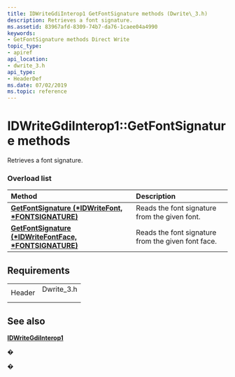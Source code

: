 ```yaml
---
title: IDWriteGdiInterop1 GetFontSignature methods (Dwrite\_3.h)
description: Retrieves a font signature.
ms.assetid: 83967afd-8309-74b7-da76-1caee04a4990
keywords:
- GetFontSignature methods Direct Write
topic_type:
- apiref
api_location:
- dwrite_3.h
api_type:
- HeaderDef
ms.date: 07/02/2019
ms.topic: reference
---
```


# IDWriteGdiInterop1::GetFontSignature methods

Retrieves a font signature.

### Overload list



| Method                                                                                                 | Description                                                   |
|:-------------------------------------------------------------------------------------------------------|:--------------------------------------------------------------|
| [**GetFontSignature (\*IDWriteFont, \*FONTSIGNATURE)**](https://msdn.microsoft.com/en-us/library/Dn958417(v=VS.85).aspx)       | Reads the font signature from the given font.<br/>      |
| [**GetFontSignature (\*IDWriteFontFace, \*FONTSIGNATURE)**](https://msdn.microsoft.com/en-us/library/Dn958418(v=VS.85).aspx) | Reads the font signature from the given font face.<br/> |



## Requirements



|                   |                                                                                        |
|-------------------|----------------------------------------------------------------------------------------|
| Header<br/> | <dl> <dt>Dwrite\_3.h</dt> </dl> |



## See also

<dl> <dt>

[**IDWriteGdiInterop1**](https://msdn.microsoft.com/en-us/library/Dn958415(v=VS.85).aspx)
</dt> </dl>

�

�





